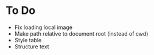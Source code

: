 # To Do

- Fix loading local image
- Make path relative to document root (instead of cwd)
- Style table
- Structure text